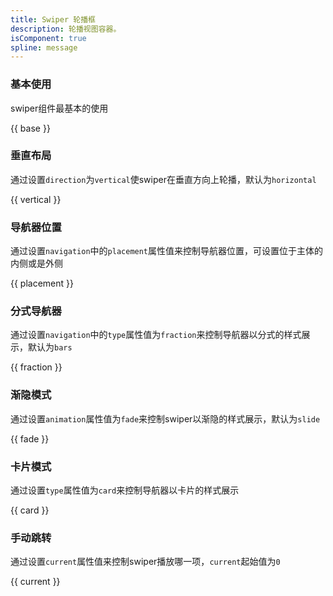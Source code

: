 ```yaml
---
title: Swiper 轮播框
description: 轮播视图容器。
isComponent: true
spline: message
---
```



### 基本使用

swiper组件最基本的使用

{{ base }}

### 垂直布局

通过设置`direction`为`vertical`使swiper在垂直方向上轮播，默认为`horizontal`

{{ vertical }}

### 导航器位置

通过设置`navigation`中的`placement`属性值来控制导航器位置，可设置位于主体的内侧或是外侧

{{ placement }}

### 分式导航器

通过设置`navigation`中的`type`属性值为`fraction`来控制导航器以分式的样式展示，默认为`bars`

{{ fraction }}

### 渐隐模式

通过设置`animation`属性值为`fade`来控制swiper以渐隐的样式展示，默认为`slide`

{{ fade }}

### 卡片模式

通过设置`type`属性值为`card`来控制导航器以卡片的样式展示

{{ card }}

### 手动跳转

通过设置`current`属性值来控制swiper播放哪一项，`current`起始值为`0`

{{ current }}
